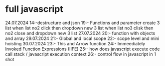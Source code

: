 # full javascript
24.07.2024
14:-destructure and json
19:- Functions and parameter
create 3 list
when list no2 click then dropdown new  3 list
when list no3 clisk then no2 close and dropdown new 3 list
27.07.2024
20:- function with objects and array
29.07.2024
21:- Global and local scope
22:- scope level and mini hoisting
30.07.2024
23:- This and Arrow function
24:- Immeediately Invoked Function Expressions (IIFE)
25:- how does javascript execute code call stack / javascript execution context 
26:- control flow in javascript in 1 shot